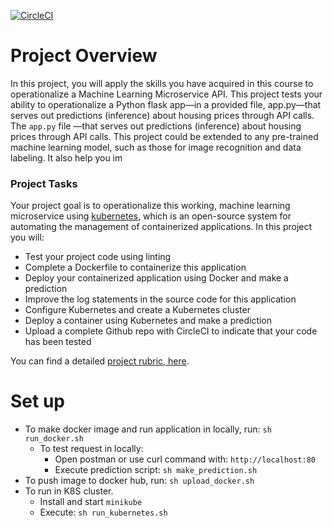 [![CircleCI](https://dl.circleci.com/status-badge/img/gh/mtan11/udacity-project-4/tree/main.svg?style=svg)](https://dl.circleci.com/status-badge/redirect/gh/mtan11/udacity-project-4/tree/main)
# Project Overview
In this project, you will apply the skills you have acquired in this course to operationalize a Machine Learning Microservice API. This project tests your ability to operationalize a Python flask app—in a provided file, app.py—that serves out predictions (inference) about housing prices through API calls. The `app.py` file —that serves out predictions (inference) about housing prices through API calls. This project could be extended to any pre-trained machine learning model, such as those for image recognition and data labeling. It also help you im

### Project Tasks

Your project goal is to operationalize this working, machine learning microservice using [kubernetes](https://kubernetes.io/), which is an open-source system for automating the management of containerized applications. In this project you will:
* Test your project code using linting
* Complete a Dockerfile to containerize this application
* Deploy your containerized application using Docker and make a prediction
* Improve the log statements in the source code for this application
* Configure Kubernetes and create a Kubernetes cluster
* Deploy a container using Kubernetes and make a prediction
* Upload a complete Github repo with CircleCI to indicate that your code has been tested

You can find a detailed [project rubric, here](https://review.udacity.com/#!/rubrics/2576/view).

# Set up
- To make docker image and run application in locally, run: `sh run_docker.sh`
  - To test request in locally:
    - Open postman or use curl command with: `http://localhost:80`
    - Execute prediction script: `sh make_prediction.sh`
- To push image to docker hub, run: `sh upload_docker.sh`
- To run in K8S cluster.
  - Install and start `minikube`
  - Execute: `sh run_kubernetes.sh`
